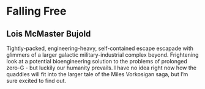 # Falling Free
## Lois McMaster Bujold
Tightly-packed, engineering-heavy, self-contained escape escapade with glimmers of a larger galactic military-industrial complex beyond. Frightening look at a potential bioengineering solution to the problems of prolonged zero-G - but luckily our humanity prevails. I have no idea right now how the quaddies will fit into the larger tale of the Miles Vorkosigan saga, but I’m sure excited to find out.
